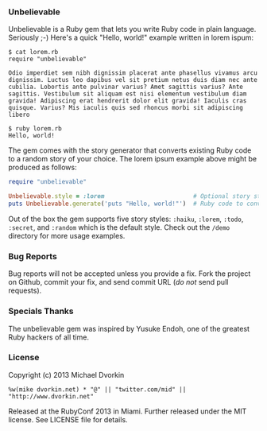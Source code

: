 ### Unbelievable ###

Unbelievable is a Ruby gem that lets you write Ruby code in plain language.
Seriously ;-) Here's a quick "Hello, world!" example written in lorem ispum:

```
$ cat lorem.rb
require "unbelievable"

Odio imperdiet sem nibh dignissim placerat ante phasellus vivamus arcu
dignissim. Luctus leo dapibus vel sit pretium netus duis diam nec ante
cubilia. Lobortis ante pulvinar varius? Amet sagittis varius? Ante
sagittis. Vestibulum sit aliquam est nisi elementum vestibulum diam
gravida! Adipiscing erat hendrerit dolor elit gravida! Iaculis cras
quisque. Varius? Mis iaculis quis sed rhoncus morbi sit adipiscing
libero

$ ruby lorem.rb
Hello, world!
```

The gem comes with the story generator that converts existing Ruby code to
a random story of your choice. The lorem ipsum example above might be
produced as follows:

```ruby
require "unbelievable"

Unbelievable.style = :lorem                         # Optional story style.
puts Unbelievable.generate('puts "Hello, world!"')  # Ruby code to convert.
```

Out of the box the gem supports five story styles: `:haiku`, `:lorem`, `:todo`,
`:secret`, and `:random` which is the default style. Check out the `/demo`
directory for more usage examples.

### Bug Reports ###

Bug reports will not be accepted unless you provide a fix. Fork the project
on Github, commit your fix, and send commit URL (*do not* send pull requests).

### Specials Thanks ###

The unbelievable gem was inspired by Yusuke Endoh, one of the greatest Ruby
hackers of all time.

### License ###

Copyright (c) 2013 Michael Dvorkin

`%w(mike dvorkin.net) * "@" || "twitter.com/mid" || "http://www.dvorkin.net"`

Released at the RubyConf 2013 in Miami. Further released under the MIT license.
See LICENSE file for details.
